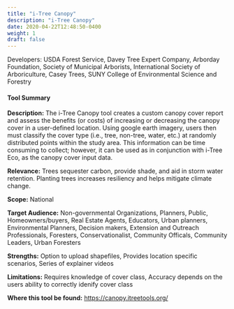 ```yaml
---
title: "i-Tree Canopy"
description: "i-Tree Canopy"
date: 2020-04-22T12:48:50-0400
weight: 1
draft: false
---
```

Developers: USDA Forest Service, Davey Tree Expert Company, Arborday Foundation, Society of Municipal Arborists, International Society of Arboriculture, Casey Trees, SUNY College of Environmental Science and Forestry

#### Tool Summary
**Description:** The i-Tree Canopy tool creates a custom canopy cover report and assess the benefits (or costs) of increasing or decreasing the canopy cover in a user-defined location. Using google earth imagery, users then must classify the cover type (i.e., tree, non-tree, water, etc.) at randomly distributed points within the study area. This information can be time consuming to collect; however, it can be used as in conjunction with i-Tree Eco, as the canopy cover input data.

**Relevance:** Trees sequester carbon, provide shade, and aid in storm water retention. Planting trees increases resiliency and helps mitigate climate change.

**Scope:** National

**Target Audience:** Non-governmental Organizations, Planners, Public, Homeowners/buyers, Real Estate Agents, Educators, Urban planners, Environmental Planners, Decision makers, Extension and Outreach Professionals, Foresters, Conservationalist, Community Officals, Community Leaders, Urban Foresters

**Strengths:** Option to upload shapefiles, Provides location specific scenarios, Series of explainer videos

**Limitations:** Requires knowledge of cover class, Accuracy depends on the users ability to correctly idenify cover class

**Where this tool be found:** https://canopy.itreetools.org/

